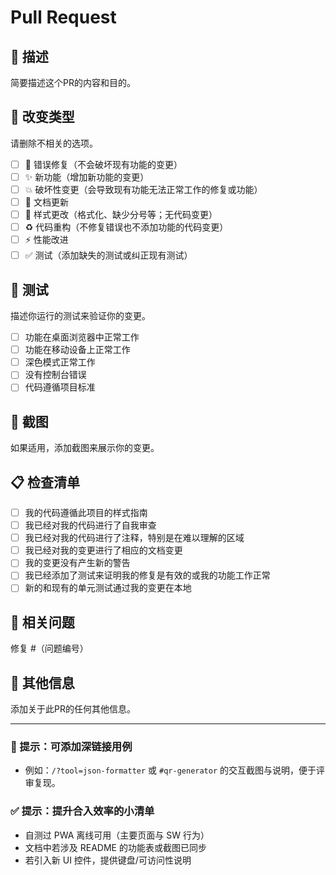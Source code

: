 # Pull Request

## 📝 描述
简要描述这个PR的内容和目的。

## 🎯 改变类型
请删除不相关的选项。

- [ ] 🐛 错误修复（不会破坏现有功能的变更）
- [ ] ✨ 新功能（增加新功能的变更）
- [ ] 💥 破坏性变更（会导致现有功能无法正常工作的修复或功能）
- [ ] 📝 文档更新
- [ ] 🎨 样式更改（格式化、缺少分号等；无代码变更）
- [ ] ♻️ 代码重构（不修复错误也不添加功能的代码变更）
- [ ] ⚡ 性能改进
- [ ] ✅ 测试（添加缺失的测试或纠正现有测试）

## 🧪 测试
描述你运行的测试来验证你的变更。

- [ ] 功能在桌面浏览器中正常工作
- [ ] 功能在移动设备上正常工作
- [ ] 深色模式正常工作
- [ ] 没有控制台错误
- [ ] 代码遵循项目标准

## 📸 截图
如果适用，添加截图来展示你的变更。

## 📋 检查清单
- [ ] 我的代码遵循此项目的样式指南
- [ ] 我已经对我的代码进行了自我审查
- [ ] 我已经对我的代码进行了注释，特别是在难以理解的区域
- [ ] 我已经对我的变更进行了相应的文档变更
- [ ] 我的变更没有产生新的警告
- [ ] 我已经添加了测试来证明我的修复是有效的或我的功能工作正常
- [ ] 新的和现有的单元测试通过我的变更在本地

## 🔗 相关问题
修复 #（问题编号）

## 📝 其他信息
添加关于此PR的任何其他信息。

---

### 🔗 提示：可添加深链接用例
- 例如：`/?tool=json-formatter` 或 `#qr-generator` 的交互截图与说明，便于评审复现。

### ✅ 提示：提升合入效率的小清单
- 自测过 PWA 离线可用（主要页面与 SW 行为）
- 文档中若涉及 README 的功能表或截图已同步
- 若引入新 UI 控件，提供键盘/可访问性说明